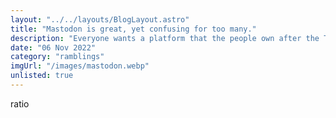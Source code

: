 ```yaml
---
layout: "../../layouts/BlogLayout.astro"
title: "Mastodon is great, yet confusing for too many."
description: "Everyone wants a platform that the people own after the Twitter recent acquisition. It exists, yet people are hesitant."
date: "06 Nov 2022"
category: "ramblings"
imgUrl: "/images/mastodon.webp"
unlisted: true
---
```


ratio

